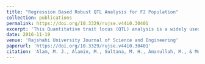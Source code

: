 ```yaml
---
title: "Regression Based Robust QTL Analysis for F2 Population"
collection: publications
permalink: https://doi.org/10.3329/rujse.v44i0.30401
excerpt: 'This Quantitative trait locus (QTL) analysis is a widely used statistical approach for the detection of important genes in the chromosomes. Maximum likelihood (ML) based interval mapping (IM) is one of the most popular approaches for QTL analysis. However, it is relatively complex and computationally slower than regression based IM. Haley-Knott (HK) and extended Haley-Knott (eHK) regression based IM save computation time and produce similar results as ML-IM. However, these approaches are not robust against phenotypic outliers. In this research, we have developed a robust regression based IM approach by maximizing beta-likelihood function for intercross (F2) population. The proposed method reduces to the HK-IM method when beta ? 0. The tuning parameter beta controls the performance of the proposed method. The simulation results show that the proposed method improves performance over the existing IM approaches in the case of data contaminations; otherwise, it shows almost the same results as the classical IM approaches.'
date: 2016-11-19
venue: 'Rajshahi University Journal of Science and Engineering'
paperurl: 'https://doi.org/10.3329/rujse.v44i0.30401'
citation: 'Alam, M. J., Alamin, M., Sultana, M. H., Amanullah, M., & Mollah, M. N. H. (2016). Regression Based Robust QTL Analysis for F<sub>2</sub> Population. Rajshahi University Journal of Science and Engineering, 44, 95–99. https://doi.org/10.3329/rujse.v44i0.30401'
---
```

